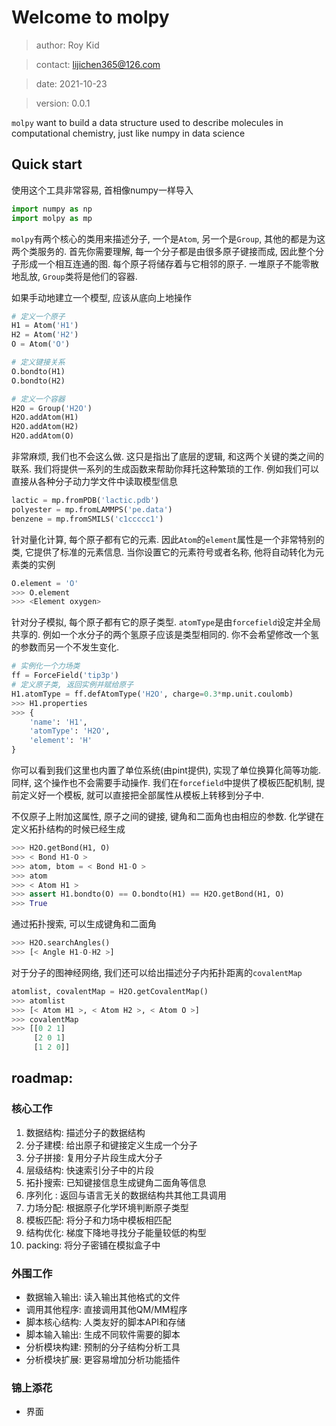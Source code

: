 # Welcome to molpy

> author: Roy Kid

> contact: lijichen365@126.com

> date: 2021-10-23

> version: 0.0.1

`molpy`  want to build a data structure used to describe molecules in computational chemistry, just like numpy in data science

## Quick start

使用这个工具非常容易, 首相像numpy一样导入

```python
import numpy as np
import molpy as mp
```

`molpy`有两个核心的类用来描述分子, 一个是`Atom`, 另一个是`Group`, 其他的都是为这两个类服务的. 首先你需要理解, 每一个分子都是由很多原子键接而成, 因此整个分子形成一个相互连通的图. 每个原子将储存着与它相邻的原子. 一堆原子不能零散地乱放, `Group`类将是他们的容器. 

如果手动地建立一个模型, 应该从底向上地操作

```python
# 定义一个原子
H1 = Atom('H1')
H2 = Atom('H2')
O = Atom('O')

# 定义键接关系
O.bondto(H1)
O.bondto(H2)

# 定义一个容器
H2O = Group('H2O')
H2O.addAtom(H1)
H2O.addAtom(H2)
H2O.addAtom(O)
```
非常麻烦, 我们也不会这么做. 这只是指出了底层的逻辑, 和这两个关键的类之间的联系. 我们将提供一系列的生成函数来帮助你拜托这种繁琐的工作. 例如我们可以直接从各种分子动力学文件中读取模型信息

```python
lactic = mp.fromPDB('lactic.pdb')
polyester = mp.fromLAMMPS('pe.data')
benzene = mp.fromSMILS('c1ccccc1')
```
针对量化计算, 每个原子都有它的元素. 因此`Atom`的`element`属性是一个非常特别的类, 它提供了标准的元素信息. 当你设置它的元素符号或者名称, 他将自动转化为元素类的实例
```python
O.element = 'O'
>>> O.element
>>> <Element oxygen>
```

针对分子模拟, 每个原子都有它的原子类型. `atomType`是由`forcefield`设定并全局共享的. 例如一个水分子的两个氢原子应该是类型相同的. 你不会希望修改一个氢的参数而另一个不发生变化. 
```python
# 实例化一个力场类
ff = ForceField('tip3p')
# 定义原子类, 返回实例并赋给原子
H1.atomType = ff.defAtomType('H2O', charge=0.3*mp.unit.coulomb)
>>> H1.properties
>>> {
    'name': 'H1',
    'atomType': 'H2O',
    'element': 'H'
}
```
你可以看到我们这里也内置了单位系统(由pint提供), 实现了单位换算化简等功能. 同样, 这个操作也不会需要手动操作. 我们在`forcefield`中提供了模板匹配机制, 提前定义好一个模板, 就可以直接把全部属性从模板上转移到分子中.

不仅原子上附加这属性, 原子之间的键接, 键角和二面角也由相应的参数. 化学键在定义拓扑结构的时候已经生成
```python
>>> H2O.getBond(H1, O)
>>> < Bond H1-O >
>>> atom, btom = < Bond H1-O >
>>> atom
>>> < Atom H1 >
>>> assert H1.bondto(O) == O.bondto(H1) == H2O.getBond(H1, O)
>>> True
```

通过拓扑搜索, 可以生成键角和二面角

```python
>>> H2O.searchAngles()
>>> [< Angle H1-O-H2 >]
```

对于分子的图神经网络, 我们还可以给出描述分子内拓扑距离的`covalentMap`

```python
atomlist, covalentMap = H2O.getCovalentMap()
>>> atomlist
>>> [< Atom H1 >, < Atom H2 >, < Atom O >]
>>> covalentMap 
>>> [[0 2 1]
     [2 0 1]
     [1 2 0]]
```

## roadmap:

### 核心工作
1. 数据结构: 描述分子的数据结构
1. 分子建模: 给出原子和键接定义生成一个分子
1. 分子拼接: 复用分子片段生成大分子
1. 层级结构: 快速索引分子中的片段
1. 拓扑搜索: 已知键接信息生成键角二面角等信息
1. 序列化  : 返回与语言无关的数据结构共其他工具调用
1. 力场分配: 根据原子化学环境判断原子类型
1. 模板匹配: 将分子和力场中模板相匹配
1. 结构优化: 梯度下降地寻找分子能量较低的构型
1. packing: 将分子密铺在模拟盒子中

### 外围工作

* 数据输入输出: 读入输出其他格式的文件
* 调用其他程序: 直接调用其他QM/MM程序
* 脚本核心结构: 人类友好的脚本API和存储
* 脚本输入输出: 生成不同软件需要的脚本
* 分析模块构建: 预制的分子结构分析工具
* 分析模块扩展: 更容易增加分析功能插件

### 锦上添花

* 界面